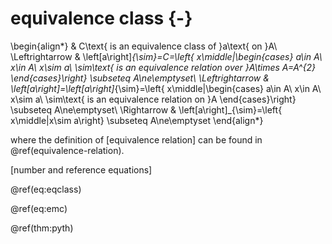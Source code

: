 # equivalence class {-}

\begin{align*}
 & C\text{ is an equivalence class of }a\text{ on }A\\
\Leftrightarrow & \left[a\right]_{\sim}=C=\left\{ x\middle|\begin{cases}
a\in A\\
x\in A\\
x\sim a\\
\sim\text{ is an equivalence relation over }A\times A=A^{2}
\end{cases}\right\} \subseteq A\ne\emptyset\\
\Leftrightarrow & \left[a\right]=\left[a\right]_{\sim}=\left\{ x\middle|\begin{cases}
a\in A\\
x\in A\\
x\sim a\\
\sim\text{ is an equivalence relation on }A
\end{cases}\right\} \subseteq A\ne\emptyset\\
\Rightarrow & \left[a\right]_{\sim}=\left\{ x\middle|x\sim a\right\} \subseteq A\ne\emptyset
\end{align*}

where the definition of [equivalence relation] can be found in \@ref(equivalence-relation).

[number and reference equations]

\@ref(eq:eqclass)

\@ref(eq:emc)

\@ref(thm:pyth)
